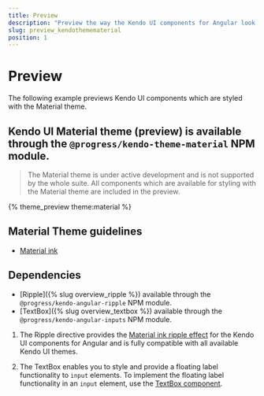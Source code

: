 ```yaml
---
title: Preview
description: "Preview the way the Kendo UI components for Angular look like when styled with the Kendo UI Material theme for Angular."
slug: preview_kendothemematerial
position: 1
---
```


# Preview

The following example previews Kendo UI components which are styled with the Material theme.

## Kendo UI Material theme (preview) is available through the `@progress/kendo-theme-material` NPM module.

> The Material theme is under active development and is not supported by the whole suite. All components which are available for styling with the Material theme are included in the preview.

{% theme_preview theme:material %}
<script async src="{% asset_path theme-preview.js %}"></script>

## Material Theme guidelines
* [Material ink](https://https://material.io/guidelines/)

## Dependencies

* [Ripple]({% slug overview_ripple %}) available through the `@progress/kendo-angular-ripple` NPM module.
* [TextBox]({% slug overview_textbox %}) available through the `@progress/kendo-angular-inputs` NPM module.

1. The Ripple directive provides the [Material ink ripple effect](https://material.io/guidelines/motion/choreography.html#choreography-radial-reaction) for the Kendo UI components for Angular and is fully compatible with all available Kendo UI themes.

2. The TextBox enables you to style and provide a floating label functionality to `input` elements. To implement the floating label functionality in an `input` element, use the [TextBox component](#toc-implementing-floating-labels).

